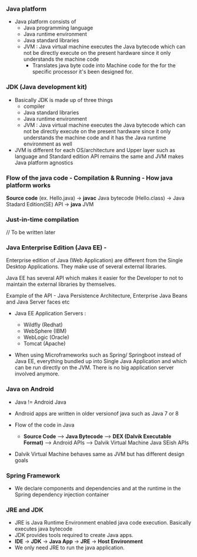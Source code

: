### Java platform

- Java platform consists of  
    - Java programming language
    - Java runtime environment
    - Java standard libraries
    - JVM : Java virtual machine executes the Java bytecode which can not be directly execute on the present hardware since it only understands the machine code
        - Translates java byte code into Machine code for the for the specific processor it's been designed for.
### JDK (Java development kit)

- Basically JDK is made up of three things
    - compiler
    - Java standard libraries
    - Java runtime environment
    - JVM : Java virtual machine executes the Java bytecode which can not be directly execute on the present hardware since it only understands the machine code and it has the Java runtime environment as well
- JVM is different for each OS/architecture and Upper layer such as language and Standard edition API remains the same and JVM makes Java platform agnostics

### Flow of the java code - Compilation & Running - How java platform works

**Source code** (ex. Hello.java) -> **javac** Java bytecode (Hello.class) -> Java Stadard Edition(SE) API -> **java** JVM

### Just-in-time compilation 
// To be written later

### Java Enterprise Edition (Java EE) -
Enterprise edition of Java (Web Application) are different from the Single Desktop Applications. They make use of several external libraries.

Java EE has several API which makes it easier for the Developer to not to maintain the external libraries by themselves.

Example of the API - Java Persistence Architecture, Enterprise Java Beans and Java Server faces etc

- Java EE Application Servers :
    - Wildfly (Redhat)
    - WebSphere (IBM)
    - WebLogic (Oracle)
    - Tomcat (Apache)

- When using Microframeworks such as Spring/ Springboot instead of Java EE, everything bundled up into Single Java Application and which can be run directly on the JVM. There is no big application server involved anymore.


### Java on Android 
- Java != Android Java
- Android apps are written in older versionof java such as Java 7 or 8
- Flow of the code in Java
    - **Source Code** --> **Java Bytecode** --> **DEX (Dalvik Executable Format)** -->  Android APIs   --> Dalvik Virtual Machine
                                                                                        Java SEish APIs    

- Dalvik Virtual Machine behaves same as JVM but has different design goals


### Spring Framework

- We declare components and dependencies and at the runtime in the Spring dependency injection container

### JRE and JDK
- JRE is Java Runtime Environment enabled java code execution. Basically executes java bytecode
- JDK provides tools required to create Java apps.
- **IDE** -> **JDK** -> **Java App** -> **JRE** -> **Host Environment**
- We only need JRE to run the java application.